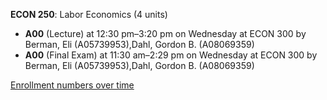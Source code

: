 **ECON 250**: Labor Economics (4 units)

- **A00** (Lecture) at 12:30 pm–3:20 pm on Wednesday at ECON 300 by Berman, Eli (A05739953),Dahl, Gordon B. (A08069359)
- **A00** (Final Exam) at 11:30 am–2:29 pm on Wednesday at ECON 300 by Berman, Eli (A05739953),Dahl, Gordon B. (A08069359)

[Enrollment numbers over time](./ECON250.tsv)
